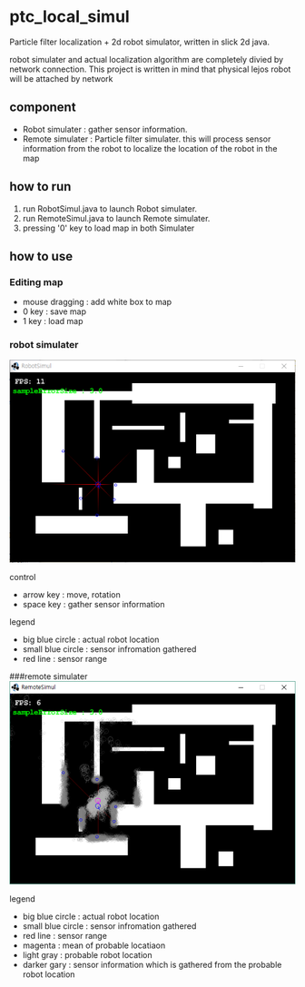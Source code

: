 # ptc_local_simul
Particle filter localization + 2d robot simulator, written in slick 2d java. 

robot simulater and actual localization algorithm are completely divied by network connection. This project is written in mind that physical lejos robot will be attached by network

## component 
- Robot simulater : gather sensor information.
- Remote simulater : Particle filter simulater. this will process sensor information from the robot to localize the location of the robot in the map
## how to run
1. run RobotSimul.java to launch Robot simulater. 
2. run RemoteSimul.java to launch Remote simulater. 
3. pressing '0' key to load map in both Simulater

## how to use

### Editing map
 - mouse dragging : add white box to map
 - 0 key : save map
 - 1 key : load map

### robot simulater
![alt tag](https://github.com/calanchue/ptc_local_simul/blob/master/readme/robot_simul_2.PNG)

control

- arrow key : move, rotation
- space key : gather sensor information

legend

- big blue circle : actual robot location
- small blue circle : sensor infromation gathered
- red line : sensor range

###remote simulater
![alt tag](https://github.com/calanchue/ptc_local_simul/blob/master/readme/ptc_simul_2.PNG)

legend

- big blue circle : actual robot location
- small blue circle : sensor infromation gathered
- red line : sensor range
- magenta : mean of probable locatiaon
- light gray : probable robot location
- darker gary : sensor information which is gathered from the probable robot location
